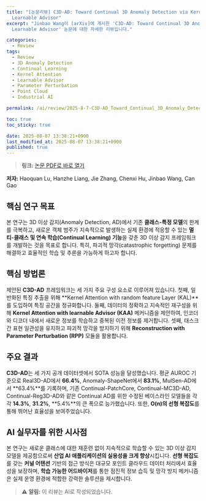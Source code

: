 ```yaml
---
title: "[논문리뷰] C3D-AD: Toward Continual 3D Anomaly Detection via Kernel Attention with
  Learnable Advisor"
excerpt: "Jinbao Wang이 [arXiv]에 게시한 'C3D-AD: Toward Continual 3D Anomaly Detection via Kernel Attention with
  Learnable Advisor' 논문에 대한 자세한 리뷰입니다."

categories:
  - Review
tags:
  - Review
  - 3D Anomaly Detection
  - Continual Learning
  - Kernel Attention
  - Learnable Advisor
  - Parameter Perturbation
  - Point Cloud
  - Industrial AI

permalink: /ai/review/2025-8-7-C3D-AD_Toward_Continual_3D_Anomaly_Detection_via_Kernel_Attention_with_Learnable_Advisor/

toc: true
toc_sticky: true

date: 2025-08-07 13:38:21+0900
last_modified_at: 2025-08-07 13:38:21+0900
published: true
---
```

> **링크:** [논문 PDF로 바로 열기](https://arxiv.org/abs/2508.01311)

**저자:** Haoquan Lu, Hanzhe Liang, Jie Zhang, Chenxi Hu, Jinbao Wang, Can Gao



## 핵심 연구 목표
본 연구는 3D 이상 감지(Anomaly Detection, AD)에서 기존 **클래스-특정 모델**의 한계를 극복하고, 새로운 객체 범주가 지속적으로 발생하는 실제 환경에 적응할 수 있는 **멀티-클래스 및 연속 학습(Continual Learning) 기능**을 갖춘 3D 이상 감지 프레임워크를 개발하는 것을 목표로 합니다. 특히, 파괴적 망각(catastrophic forgetting) 문제를 해결하고 효율적인 학습 및 추론을 가능하게 하고자 합니다.

## 핵심 방법론
제안된 **C3D-AD** 프레임워크는 세 가지 주요 구성 요소로 이루어져 있습니다. 첫째, 일반화된 특징 추출을 위해 **Kernel Attention with random feature Layer (KAL)**를 도입하여 특징 공간을 정규화합니다. 둘째, 데이터의 정확하고 지속적인 재구성을 위해 **Kernel Attention with learnable Advisor (KAA)** 메커니즘을 제안하여, 인코더와 디코더 내에서 새로운 정보를 학습하고 중복된 이전 정보를 제거합니다. 셋째, 태스크 간 표현 일관성을 유지하고 파괴적 망각을 방지하기 위해 **Reconstruction with Parameter Perturbation (RPP)** 모듈을 활용합니다.

## 주요 결과
**C3D-AD**는 세 가지 공개 데이터셋에서 SOTA 성능을 달성했습니다. 평균 AUROC 기준으로 Real3D-AD에서 **66.4%**, Anomaly-ShapeNet에서 **83.1%**, MulSen-AD에서 **63.4%**를 기록하며, 기존 Continual-PatchCore, Continual-MC3D-AD, Continual-Reg3D-AD와 같은 Continual AD를 위한 수정된 베이스라인 모델들을 각각 **14.3%**, **31.2%**, **5.4%**의 큰 폭으로 능가했습니다. 또한, **O(n)의 선형 복잡도**를 통해 뛰어난 효율성을 보여주었습니다.

## AI 실무자를 위한 시사점
본 연구는 새로운 클래스에 대한 재훈련 없이 지속적으로 학습할 수 있는 3D 이상 감지 모델을 제공함으로써 **산업 AI 애플리케이션의 실용성을 크게 향상**시킵니다. **선형 복잡도**를 갖는 **커널 어텐션** 기반의 접근 방식은 대규모 포인트 클라우드 데이터 처리에서 효율성을 보장하며, **학습 가능한 어드바이저**를 통한 점진적 정보 습득 및 망각 방지 메커니즘은 실제 운영 환경에 적합한 강력한 솔루션을 제시합니다.

> ⚠️ **알림:** 이 리뷰는 AI로 작성되었습니다.
